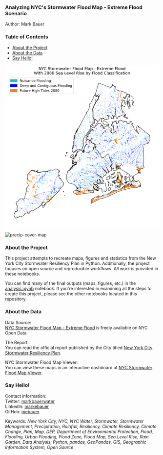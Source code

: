 ### Analyzing NYC's Stormwater Flood Map - Extreme Flood Scenario
Author: Mark Bauer

### Table of Contents
* [About the Project](#About-the-Project)
* [About the Data](#About-the-Data)
* [Say Hello!](#Say-Hello)

![cover-map](figures/cover-map.png)

![precip-cover-map](figures/precipitation-cover-photo.png)

### About the Project 
This project attempts to recreate maps, figures and statistics from the New York City Stormwater Resiliency Plan in Python. Additionally, the project focuses on open source and reproducible workflows. All work is provided in these notebooks.

You can find many of the final outputs (maps, figures, etc.) in the [analysis.ipynb](https://github.com/mebauer/nyc-stormwater-map-analysis/blob/main/analysis.ipynb) notebook. If you're interested in examining all the steps to create this project, please see the other notebooks located in this repository.

### About the Data

Data Source:  
[NYC Stormwater Flood Map - Extreme Flood](https://data.cityofnewyork.us/City-Government/NYC-Stormwater-Flood-Map-Extreme-Flood/w8eg-8ha6) is freely available on NYC Open Data. 

The Report:  
You can read the official report published by the City titled [New York City Stormwater Resiliency Plan](https://www1.nyc.gov/assets/orr/pdf/publications/stormwater-resiliency-plan.pdf).

NYC Stormwater Flood Map Viewer:  
You can view these maps in an interactive dashboard at [NYC Stormwater Flood Map Viewer](https://experience.arcgis.com/experience/6f4cc60710dc433585790cd2b4b5dd0e).

### Say Hello!
Contact information:  
Twitter: [markbauerwater](https://twitter.com/markbauerwater)  
LinkedIn: [markebauer](https://www.linkedin.com/in/markebauer/)  
GitHub: [mebauer](https://github.com/mebauer)

Keywords: *New York City, NYC, NYC Water, Stormwater, Stormwater Management, Precipitation, Rainfall, Resiliency, Climate Resiliency, Climate Change, Plan, Map, DEP, Department of Environmental Protection, Flood, Flooding, Urban Flooding, Flood Zone, Flood Map, Sea Level Rise, Rain Garden, Data Analysis, Python, pandas, GeoPandas, GIS, Geographic Information System, Open Source*
